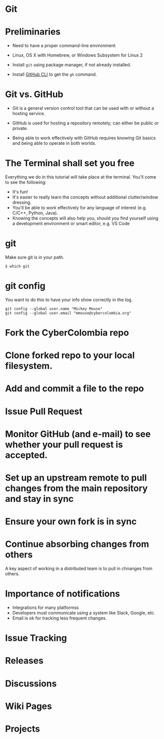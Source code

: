 # Git

# Preliminaries

- Need to have a proper command-line environment

- Linux, OS X with Homebrew, or Windows Subsystem for Linux 2

- Install `git` using package manager, if not already installed.

- Install [GitHub CLI](https://cli.github.com/) to get the `gh` command.

# Git vs. GitHub

- Git is a general version control tool that can be used with or without a hosting service.

- GitHub is used for hosting a repository remotely; can either be public or private.

- Being able to work effectively with GitHub requires knowing Git basics and being able to operate in both worlds.

# The Terminal shall set you free

Everything we do in this tutorial will take place at the terminal. You'll come to see the following:

- It's fun!
- It's easier to really learn the concepts without additional clutter/window dressing.
- You'll be able to work effectively for any language of interest (e.g. C/C++, Python, Java).
- Knowing the concepts will also help you, should you find yourself using a development environment or smart editor, e.g. VS Code

# git

Make sure git is in your path.

```
$ which git
```

# git config

You want to do this to have your info show correctly in the log.

```
git config --global user.name "Mickey Mouse"
git config --global user.email "mmouse@cybercolombia.org"
```

# Fork the CyberColombia repo

# Clone forked repo to your local filesystem.

# Add and commit a file to the repo

# Issue Pull Request

# Monitor GitHub (and e-mail) to see whether your pull request is accepted.

# Set up an upstream remote to pull changes from the main repository and stay in sync

# Ensure your own fork is in sync

# Continue absorbing changes from others

A key aspect of working in a distributed team is to pull in chnanges from others.

# Importance of notifications

- Integrations for many platformss
- Developers must communicate using a system like Slack, Google, etc.
- Email is ok for tracking less frequent changes.

# Issue Tracking

# Releases

# Discussions

# Wiki Pages

# Projects


